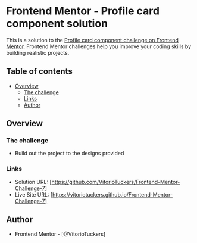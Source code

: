 # Frontend Mentor - Profile card component solution

This is a solution to the [Profile card component challenge on Frontend Mentor](https://www.frontendmentor.io/challenges/profile-card-component-cfArpWshJ). Frontend Mentor challenges help you improve your coding skills by building realistic projects. 

## Table of contents

- [Overview](#overview)
  - [The challenge](#the-challenge)
  - [Links](#links)
  - [Author](#author)

## Overview

### The challenge

- Build out the project to the designs provided

### Links

- Solution URL: [https://github.com/VitorioTuckers/Frontend-Mentor-Challenge-7]
- Live Site URL: [https://vitoriotuckers.github.io/Frontend-Mentor-Challenge-7]

## Author

- Frontend Mentor - [@VitorioTuckers]
